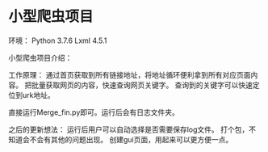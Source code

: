 # 小型爬虫项目
环境：
  Python 3.7.6
  Lxml 4.5.1
  
小型爬虫项目介绍：

工作原理：
  通过首页获取到所有链接地址，将地址循环便利拿到所有对应页面内容。
  把批量获取网页的内容，快速查询网页关键字。
  查询到的关键字可以快速定位到urk地址。

直接运行Merge_fin.py即可。运行后会有日志文件夹。

之后的更新想法：
  运行后用户可以自动选择是否需要保存log文件。
  打个包，不知道会不会有其他的问题出现。
  创建gui页面，用起来可以更方便一点。


